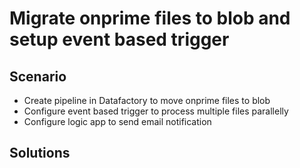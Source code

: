 # Migrate onprime files to blob and setup event based trigger 

## Scenario

* Create pipeline in Datafactory to move onprime files to blob
* Configure event based trigger to process multiple files parallelly
* Configure logic app to send email notification

## Solutions

